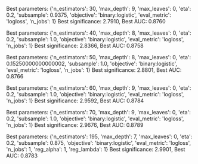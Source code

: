 
Best parameters:
{'n_estimators': 30, 'max_depth': 9, 'max_leaves': 0, 'eta': 0.2, 'subsample': 0.9375, 'objective': 'binary:logistic', 'eval_metric': 'logloss', 'n_jobs': 1}
Best significance: 2.7910, Best AUC: 0.8760

Best parameters:
{'n_estimators': 40, 'max_depth': 8, 'max_leaves': 0, 'eta': 0.2, 'subsample': 1.0, 'objective': 'binary:logistic', 'eval_metric': 'logloss', 'n_jobs': 1}
Best significance: 2.8366, Best AUC: 0.8758

Best parameters:
{'n_estimators': 50, 'max_depth': 8, 'max_leaves': 0, 'eta': 0.15250000000000002, 'subsample': 1.0, 'objective': 'binary:logistic', 'eval_metric': 'logloss', 'n_jobs': 1}
Best significance: 2.8801, Best AUC: 0.8766

Best parameters:
{'n_estimators': 60, 'max_depth': 9, 'max_leaves': 0, 'eta': 0.2, 'subsample': 1.0, 'objective': 'binary:logistic', 'eval_metric': 'logloss', 'n_jobs': 1}
Best significance: 2.9592, Best AUC: 0.8784

Best parameters:
{'n_estimators': 70, 'max_depth': 9, 'max_leaves': 0, 'eta': 0.2, 'subsample': 1.0, 'objective': 'binary:logistic', 'eval_metric': 'logloss', 'n_jobs': 1}
Best significance: 2.9676, Best AUC: 0.8789

Best parameters:
{'n_estimators': 195, 'max_depth': 7, 'max_leaves': 0, 'eta': 0.2, 'subsample': 0.875, 'objective': 'binary:logistic', 'eval_metric': 'logloss', 'n_jobs': 1, 'reg_alpha': 1, 'reg_lambda': 1}
Best significance: 2.9901, Best AUC: 0.8783